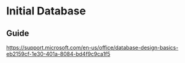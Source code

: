 # Initial Database

## Guide
https://support.microsoft.com/en-us/office/database-design-basics-eb2159cf-1e30-401a-8084-bd4f9c9ca1f5 